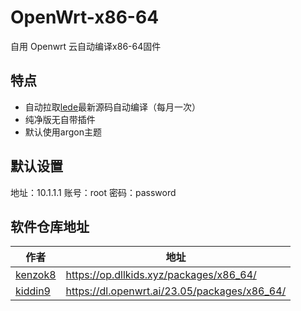 # OpenWrt-x86-64

自用 Openwrt 云自动编译x86-64固件

## 特点

- 自动拉取[lede](https://github.com/coolsnowwolf/lede)最新源码自动编译（每月一次）
- 纯净版无自带插件
- 默认使用argon主题

## 默认设置
地址：10.1.1.1
账号：root
密码：password

## 软件仓库地址

|作者|地址|
|-------|-------|
| [kenzok8](https://github.com/kenzok8) | https://op.dllkids.xyz/packages/x86_64/ |
| [kiddin9](https://github.com/kenzok8) | https://dl.openwrt.ai/23.05/packages/x86_64/ |


